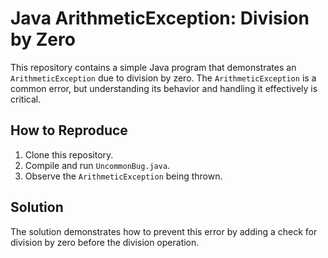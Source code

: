 # Java ArithmeticException: Division by Zero

This repository contains a simple Java program that demonstrates an `ArithmeticException` due to division by zero.  The `ArithmeticException` is a common error, but understanding its behavior and handling it effectively is critical.

## How to Reproduce

1. Clone this repository.
2. Compile and run `UncommonBug.java`.
3. Observe the `ArithmeticException` being thrown.

## Solution

The solution demonstrates how to prevent this error by adding a check for division by zero before the division operation.